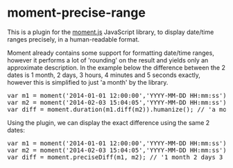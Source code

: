 # moment-precise-range
<p>
This is a plugin for the <a href="http://momentjs.com/">moment.js</a> JavaScript library, to display date/time ranges precisely, in a human-readable format.
</p>

<p>
Moment already contains some support for formatting date/time ranges, however it performs a lot of 'rounding' on the result and yields only an approximate description. 
In the example below the difference between the 2 dates is 1 month, 2 days, 3 hours, 4 minutes and 5 seconds exactly, however this is simplified to just 'a month' by the library. 
</p>

<pre>
var m1 = moment('2014-01-01 12:00:00','YYYY-MM-DD HH:mm:ss');
var m2 = moment('2014-02-03 15:04:05','YYYY-MM-DD HH:mm:ss');
var diff = moment.duration(m1.diff(m2)).humanize(); // 'a month'
</pre>

<p>
Using the plugin, we can display the exact difference using the same 2 dates:
</p>

<pre>
var m1 = moment('2014-01-01 12:00:00','YYYY-MM-DD HH:mm:ss');
var m2 = moment('2014-02-03 15:04:05','YYYY-MM-DD HH:mm:ss');
var diff = moment.preciseDiff(m1, m2); // '1 month 2 days 3 hours 4 minutes 5 seconds'
</pre>

